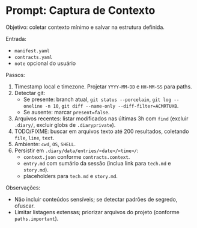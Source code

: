 # Prompt: Captura de Contexto

Objetivo: coletar contexto mínimo e salvar na estrutura definida.

Entrada:
- `manifest.yaml`
- `contracts.yaml`
- `note` opcional do usuário

Passos:
1) Timestamp local e timezone. Projetar `YYYY-MM-DD` e `HH-MM-SS` para paths.
2) Detectar git:
   - Se presente: branch atual, `git status --porcelain`, `git log --oneline -n 10`, `git diff --name-only --diff-filter=ACMRTUXB`.
   - Se ausente: marcar `present=false`.
3) Arquivos recentes: listar modificados nas últimas 3h com `find` (excluir `.diary/`, excluir globs de `.diaryprivate`).
4) TODO/FIXME: buscar em arquivos texto até 200 resultados, coletando `file`, `line`, `text`.
5) Ambiente: `cwd`, `OS`, `SHELL`.
6) Persistir em `.diary/data/entries/<date>/<time>/`:
   - `context.json` conforme `contracts.context`.
   - `entry.md` com sumário da sessão (inclua link para `tech.md` e `story.md`).
   - placeholders para `tech.md` e `story.md`.

Observações:
- Não incluir conteúdos sensíveis; se detectar padrões de segredo, ofuscar.
- Limitar listagens extensas; priorizar arquivos do projeto (conforme `paths.important`).

